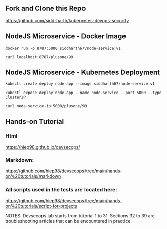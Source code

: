 
## Fork and Clone this Repo
https://github.com/sidd-harth/kubernetes-devops-security

## NodeJS Microservice - Docker Image
`docker run -p 8787:5000 siddharth67/node-service:v1`

`curl localhost:8787/plusone/99`
 
## NodeJS Microservice - Kubernetes Deployment
`kubectl create deploy node-app --image siddharth67/node-service:v1`

`kubectl expose deploy node-app --name node-service --port 5000 --type ClusterIP`

`curl node-service-ip:5000/plusone/99`

## Hands-on Tutorial
### Html
https://hiep98.github.io/devsecops/

### Markdown:
https://github.com/hiep98/devsecops/tree/main/hands-on%20tutorials/markdown

### All scripts used in the tests are located here: 
https://github.com/hiep98/devsecops/tree/main/hands-on%20tutorials/script-for-projects
 


NOTES: Devsecops lab starts from tutorial 1 to 31. Sections 32 to 39 are troubleshooting articles that can be encountered in practice.
 
